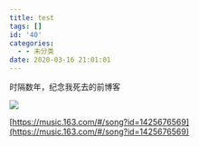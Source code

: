 ```yaml
---
title: test
tags: []
id: '40'
categories:
  - - 未分类
date: 2020-03-16 21:01:01
---
```


时隔数年，纪念我死去的前博客

![](https://www.congb19.top/wordpress/wp-content/uploads/2020/03/1234.png)

[https://music.163.com/#/song?id=1425676569](https://music.163.com/#/song?id=1425676569)